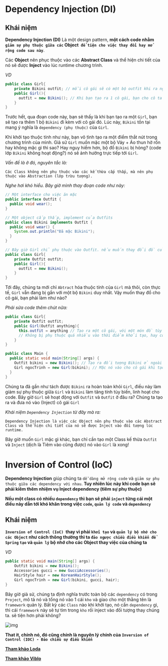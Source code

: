 # **Dependency Injection (DI)**

## Khái niệm

**Dependency Injection (DI)** Là một design pattern, **một cách code nhằm `giảm sự phụ thuộc giữa các` Object` để tiện cho việc thay đổi hay mở rộng code sau này`**.

Các **Object** nên phục thuộc vào các **Abstract Class** và thể hiện chi tiết của nó sẽ được **Inject** vào lúc runtime chương trình.

_VD_

```java
public class Girl{
    private Bikini outfit; // mỗi cô gái sẽ có một bộ outfit khi ra ngoài
    public Girl(){
      outfit = new Bikini(); // Khi bạn tạo ra 1 cô gái, bạn cho cô ta mặc Bikini chẳng hạn
    }
}
```

Trước hết, qua đoạn code này, bạn sẽ thấy là khi bạn tạo ra một `Girl`, bạn sẽ tạo ra thêm 1 bộ `Bikini` đi kèm với cô gái đó. Lúc này, `Bikini` tồn tại mang ý nghĩa là `dependency (phụ thuộc)` của `Girl`.

Khi khởi tạo thuộc tính như này, bạn vô tình tạo ra một điểm thắt nút trong chương trình của mình. Giả sử `Girl` muốn mặc một bộ Váy + Áo thun hở rốn hay không mặc gì thì sao? Hay nguy hiểm hơn, bộ đồ `Bikini` bị hỏng? (code lớp `Bikini` không hoạt động?) nó sẽ ảnh hưởng trực tiếp tới `Girl`.

_Vấn đề là ở đó, nguyên tắc là:_

    Các Class không nên phụ thuộc vào các kế thừa cấp thấp, mà nên phụ thuộc vào Abstraction (lớp trừu tượng).

_Nghe hơi khó hiểu. Bây giờ mình thay đoạn code như này:_

```java
// Một interface cho việc ăn mặc
public interface Outfit {
  public void wear();
}

// Một object cấp thấp, implement của Outfits
public class Bikini implements Outfit {
  public void wear() {
    System.out.println("Đã mặc Bikini");
  }
}

// Bây giờ Girl chỉ phụ thuộc vào Outfit. nếu muốn thay đổi đồ của cô gái, chúng ta chỉ cần cho Outfit một thể hiện mới.
public class Girl{
    private Outfit outfit;
    public Girl(){
      outfit = new Bikini();
    }
}
```

Tới đây, chúng ta mới chỉ `Abtract` hóa thuộc tính của `Girl` mà thôi, còn thực tế, `Girl` vẫn đang bị gắn với một bộ `Bikini` duy nhất. Vậy muốn thay đồ cho cô gái, bạn phải làm như nào?

_Phải sửa code thêm chút nữa:_

```java
public class Girl{
    private Outfit outfit;
    public Girl(Outfit anything){
      this.outfit = anything // Tạo ra một cô gái, với một món đồ tùy biến
      // Không bị phụ thuộc quá nhiều vào thời điểm khởi tạo, hay code.
    }
}

public class Main {
  public static void main(String[] args) {
    Outfit bikini = new Bikini(); // Tạo ra đối tượng Bikini ở ngoài đối tượng
    Girl ngocTrinh = new Girl(bikini); // Mặc nó vào cho cô gái khi tạo ra cô ấy.
  }
}
```

Chúng ta đã gần như tách được `Bikini` ra hoàn toàn khỏi `Girl`, điều này làm giảm sự phụ thuộc giữa `Girl` và `Bikini` làm tăng tính tùy biến, linh hoạt cho code. Bây giờ `Girl` sẽ hoạt động với `Outfit` và `Outfit` ở đâu ra? Chúng ta tạo ra và đưa nó vào (Inject) cô gái `Girl`

_Khái niệm `Dependency Injection` từ đây mà ra:_

    Dependency Injection là việc các Object nên phụ thuộc vào các Abstract Class và thể hiện chi tiết của nó sẽ được Inject vào đối tượng lúc runtime.

Bây giờ muốn `Girl` mặc gì khác, bạn chỉ cần tạo một Class kế thừa `Outfit` và `Inject` (dịch là Tiêm vào cũng được) nó vào `Girl` là xong!

# **Inversion of Control (IoC)**

**Dependency Injection** giúp chúng ta `dễ dàng mở rộng code` và `giảm sự phụ thuộc giữa các dependency với nhau`. **Tuy nhiên lúc này khi code bạn sẽ phải kiêm thêm nhiệm vụ Inject dependency (tiêm sự phụ thuộc)**

**Nếu một class có nhiều `dependency` thì bạn sẽ phải `inject` từng cái một điều này dẫn tới khó khăn trong việc `code`, `quản lý code` và `dependency`**

## Khái niệm

**`Inversion of Control (IoC) `thay vì phải `khởi tạo` và `quản lý bộ nhớ cho các Object` như cách thông thường thì ta `đảo ngược chiều điều khiển để Spring` `tạo` và `quản lý` bộ nhớ cho các Object thay việc của chúng ta**

_VD_

```java
public static void main(String[] args) {
    Outfit bikini = new Bikini();
    Accessories gucci = new GucciAccessories();
    HairStyle hair = new KoreanHairStyle();
    Girl ngocTrinh = new Girl(bikini, gucci, hair);
}
```

Bây giờ giả sử, chúng ta định nghĩa trước toàn bộ các `dependency` có trong `Project`, mô tả nó và tống nó vào 1 cái `kho` và giao cho một thằng tên là `framework` quản lý. Bất kỳ các `Class` nào khi khởi tạo, nó cần `dependency` gì, thì cái `framework` này sẽ tự tìm trong `kho` rồi inject vào đối tượng thay chúng ta. sẽ tiện hơn phải không?

![img](https://super-static-assets.s3.amazonaws.com/8a72ee8e-d4aa-4a06-985f-e92802c5bc44/images/ec534834-b4fb-430c-9283-f8fe77dffec4.jpg?w=1500&f=webp)

**That it, chính nó, đó cũng chính là nguyên lý chính của `Inversion of Control (IOC) - Đảo chiều sự điều khiển`**

**[Tham khảo Loda](https://loda.me/articles/core-gii-thch-dependency-injection-di-v-ioc-bng-ngc-trinh)**

**[Tham khảo Viblo](https://viblo.asia/p/gioi-thieu-cac-annotation-co-ban-trong-spring-boot-gGJ597e1ZX2)**
